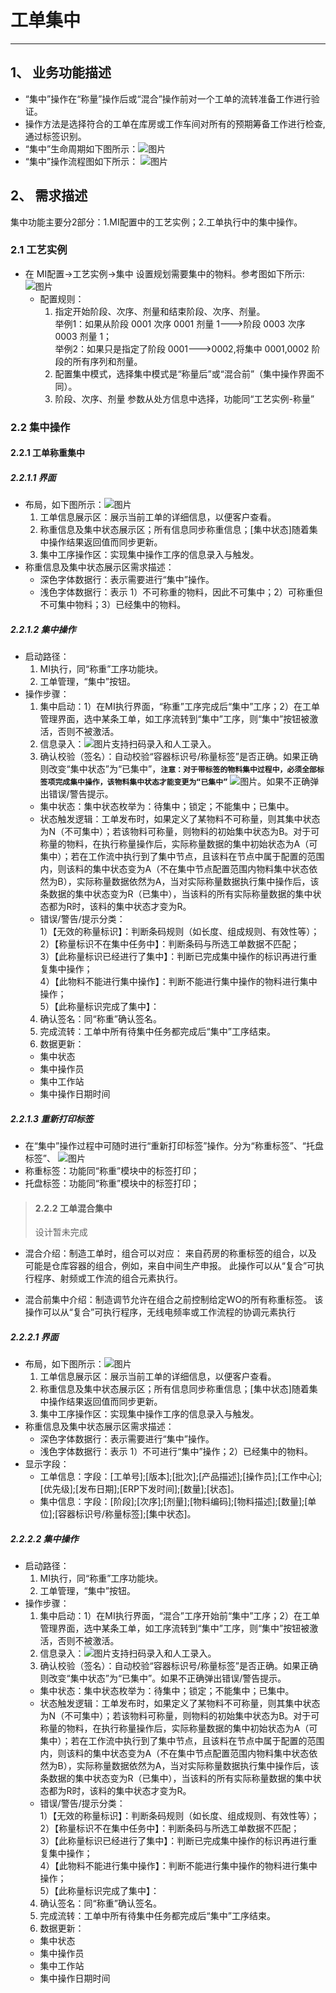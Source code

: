 # 工单集中

---------

## 1、 业务功能描述
- “集中”操作在“称量”操作后或“混合”操作前对一个工单的流转准备工作进行验证。
- 操作方法是选择符合的工单在库房或工作车间对所有的预期筹备工作进行检查, 通过标签识别。
- “集中”生命周期如下图所示：![图片](/pics/工单_集中生命周期.png)
- “集中”操作流程图如下所示： ![图片](/pics/集中-流程图.png)

## 2、 需求描述
集中功能主要分2部分：1.MI配置中的工艺实例；2.工单执行中的集中操作。

### 2.1 工艺实例
- 在 MI配置->工艺实例->集中 设置规划需要集中的物料。参考图如下所示:
![图片](/pics/集中-MI配置参数.png)
  - 配置规则：  
    1. 指定开始阶段、次序、剂量和结束阶段、次序、剂量。  
      举例1：如果从阶段 0001 次序 0001 剂量 1--->阶段 0003 次序 0003 剂量 1；  
      举例2：如果只是指定了阶段 0001--->0002,将集中 0001,0002 阶段的所有序列和剂量。  
    2. 配置集中模式，选择集中模式是“称量后”或“混合前”（集中操作界面不同）。  
    3. 阶段、次序、剂量 参数从处方信息中选择，功能同“工艺实例-称量”

### 2.2 集中操作
#### 2.2.1 工单称重集中
##### 2.2.1.1 界面
- 布局，如下图所示：![图片](/pics/集中-称重集中布局.png)
  1. 工单信息展示区：展示当前工单的详细信息，以便客户查看。
  2. 称重信息及集中状态展示区；所有信息同步称重信息；[集中状态]随着集中操作结果返回值而同步更新。
  3. 集中工序操作区：实现集中操作工序的信息录入与触发。
- 称重信息及集中状态展示区需求描述：
  - 深色字体数据行：表示需要进行“集中”操作。
  - 浅色字体数据行：表示 1）不可称重的物料，因此不可集中；2）可称重但不可集中物料；3）已经集中的物料。 

##### 2.2.1.2 集中操作
- 启动路径：  
  1. MI执行，同“称重”工序功能块。
  2. 工单管理，“集中”按钮。
- 操作步骤：  
  1. 集中启动：1）在MI执行界面，“称重”工序完成后“集中”工序；2）在工单管理界面，选中某条工单，如工序流转到“集中”工序，则“集中”按钮被激活，否则不被激活。
  2. 信息录入：![图片](/pics/集中-称重集中操作.png)支持扫码录入和人工录入。
  3. 确认校验（签名）：自动校验“容器标识号/称量标签”是否正确。如果正确则改变“集中状态”为“已集中”，**`注意：对于带标签的物料集中过程中，必须全部标签项完成集中操作，该物料集中状态才能变更为“已集中”`** ![图片](/pics/集中-带标签集中状态.png)。如果不正确弹出错误/警告提示。
    - 集中状态：集中状态枚举为：待集中；锁定；不能集中；已集中。  
    - 状态触发逻辑：工单发布时，如果定义了某物料不可称量，则其集中状态为N（不可集中）；若该物料可称量，则物料的初始集中状态为B。对于可称量的物料，在执行称量操作后，实际称量数据的集中初始状态为A（可集中）；若在工作流中执行到了集中节点，且该料在节点中属于配置的范围内，则该料的集中状态变为A（不在集中节点配置范围内物料集中状态依然为B），实际称量数据依然为A，当对实际称量数据执行集中操作后，该条数据的集中状态变为R（已集中），当该料的所有实际称量数据的集中状态都为R时，该料的集中状态才变为R。
    - 错误/警告/提示分类：  
      1）【无效的称量标识】：判断条码规则（如长度、组成规则、有效性等）；  
      2）【称量标识不在集中任务中】：判断条码与所选工单数据不匹配；  
      3）【此称量标识已经进行了集中】：判断已完成集中操作的标识再进行重复集中操作；  
      4）【此物料不能进行集中操作】：判断不能进行集中操作的物料进行集中操作；  
      5）【此称量标识完成了集中】：
  4. 确认签名：同“称重”确认签名。
  5. 完成流转：工单中所有待集中任务都完成后“集中”工序结束。
  6. 数据更新：
    - 集中状态
    - 集中操作员
    - 集中工作站
    - 集中操作日期时间

##### 2.2.1.3 重新打印标签
- 在“集中”操作过程中可随时进行“重新打印标签”操作。分为“称重标签”、“托盘标签”、
![图片](/pics/集中-标签重新打印main.png)
- 称重标签：功能同“称重”模块中的标签打印；
- 托盘标签：功能同“称重”模块中的标签打印；
<!--
- 重新分配托盘：功能同“称重”模块中的标签打印。  
重新分配托盘允许通过增加或减少托盘数量重新分配离开配药间的托盘。还允许通过指定这些标签上的托盘总数来再次打印托盘标签。
![图片](/pics/集中-标签重新打印-托盘重新分配.png)  
--> 



>#### 2.2.2 工单混合集中
>设计暂未完成

- 混合介绍：制造工单时，组合可以对应：
来自药房的称重标签的组合，以及
可能是仓库容器的组合，例如，来自中间生产申报。
此操作可以从“复合”可执行程序、射频或工作流的组合元素执行。

- 混合前集中介绍：制造调节允许在组合之前控制给定WO的所有称重标签。 该操作可以从“复合”可执行程序，无线电频率或工作流程的协调元素执行


##### 2.2.2.1 界面
- 布局，如下图所示：![图片](/pics/集中-混合集中布局.png)
  1. 工单信息展示区：展示当前工单的详细信息，以便客户查看。
  2. 称重信息及集中状态展示区；所有信息同步称重信息；[集中状态]随着集中操作结果返回值而同步更新。
  3. 集中工序操作区：实现集中操作工序的信息录入与触发。
- 称重信息及集中状态展示区需求描述：
  - 深色字体数据行：表示需要进行“集中”操作。
  - 浅色字体数据行：表示 1）不可进行“集中”操作；2）已经集中的物料。 
- 显示字段：
  - 工单信息：字段：[工单号];[版本];[批次];[产品描述];[操作员];[工作中心];[优先级];[发布日期];[ERP下发时间];[数量];[状态]。
  - 集中信息：字段：[阶段];[次序];[剂量];[物料编码];[物料描述];[数量];[单位];[容器标识号/称量标签];[集中状态]。

##### 2.2.2.2 集中操作
- 启动路径：  
  1. MI执行，同“称重”工序功能块。
  2. 工单管理，“集中”按钮。
- 操作步骤：  
  1. 集中启动：1）在MI执行界面，“混合”工序开始前“集中”工序；2）在工单管理界面，选中某条工单，如工序流转到“集中”工序，则“集中”按钮被激活，否则不被激活。
  2. 信息录入：![图片](/pics/集中-混合集中操作.png)支持扫码录入和人工录入。
  3. 确认校验（签名）：自动校验“容器标识号/称量标签”是否正确。如果正确则改变“集中状态”为“已集中”。如果不正确弹出错误/警告提示。
    - 集中状态：集中状态枚举为：待集中；锁定；不能集中；已集中。  
    - 状态触发逻辑：工单发布时，如果定义了某物料不可称量，则其集中状态为N（不可集中）；若该物料可称量，则物料的初始集中状态为B。对于可称量的物料，在执行称量操作后，实际称量数据的集中初始状态为A（可集中）；若在工作流中执行到了集中节点，且该料在节点中属于配置的范围内，则该料的集中状态变为A（不在集中节点配置范围内物料集中状态依然为B），实际称量数据依然为A，当对实际称量数据执行集中操作后，该条数据的集中状态变为R（已集中），当该料的所有实际称量数据的集中状态都为R时，该料的集中状态才变为R。
    - 错误/警告/提示分类：  
      1）【无效的称量标识】：判断条码规则（如长度、组成规则、有效性等）；  
      2）【称量标识不在集中任务中】：判断条码与所选工单数据不匹配；  
      3）【此称量标识已经进行了集中】：判断已完成集中操作的标识再进行重复集中操作；  
      4）【此物料不能进行集中操作】：判断不能进行集中操作的物料进行集中操作；  
      5）【此称量标识完成了集中】：
  4. 确认签名：同“称重”确认签名。
  5. 完成流转：工单中所有待集中任务都完成后“集中”工序结束。
  6. 数据更新：
    - 集中状态
    - 集中操作员
    - 集中工作站
    - 集中操作日期时间


```
